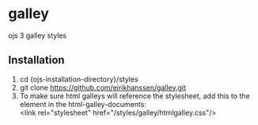 # galley
ojs 3 galley styles

## Installation
1. cd {ojs-installation-directory}/styles
2. git clone https://github.com/eirikhanssen/galley.git
3. To make sure html galleys will reference the stylesheet, add this to the <head> element in the html-galley-documents:<br>
   &lt;link rel="stylesheet" href="/styles/galley/htmlgalley.css"/>
